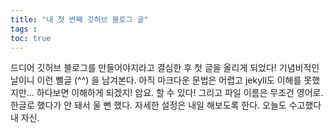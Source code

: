```yaml
---
title: "내 첫 번째 깃허브 블로그 글"
tags :
toc: true
---
```


드디어 깃허브 블로그를 만들어야지라고 결심한 후 첫 글을 올리게 되었다!
기념비적인 날이니 이런 뻘글 (^^) 을 남겨본다.
아직 마크다운 문법은 어렵고 jekyll도 이해를 못했지만...
하다보면 이해하게 되겠지! 암요.
할 수 있다!
그리고 파일 이름은 무조건 영어로.
한글로 했다가 안 돼서 울 뻔 했다.
자세한 설정은 내일 해보도록 한다. 오늘도 수고했다 내 자신.
